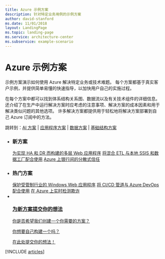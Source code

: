 ```yaml
---
title: Azure 示例方案
description: 针对特定业务用例的示例方案
author: david-stanford
ms.date: 11/01/2018
layout: LandingPage
ms.topic: landing-page
ms.service: architecture-center
ms.subservice: example-scenario
---
```


# <a name="azure-example-scenarios"></a>Azure 示例方案

示例方案演示如何使用 Azure 解决特定业务或技术难题。 每个方案都基于真实客户示例，并提供简单易懂的快速指导，以加快用户自己的实施过程。

在每个方案中都可以找到体系结构关系图、数据流以及有关技术组件的详细信息。 还介绍了在生产中运行解决方案时应考虑的注意事项、解决方案的成本因素和用于解决类似问题的其他选项。 许多解决方案都提供用于轻松地将解决方案部署到自己 Azure 订阅中的方法。

跳转到：[AI 方案](#ai-scenarios) | [应用程序方案](#application-scenarios) | [数据方案](#data-scenarios) | [基础结构方案](#infrastructure-scenarios)

<ul class="panelContent cardsL">
    <li>
        <div class="cardSize">
            <div class="cardPadding">
                <div class="card">
                    <div class="cardText">
                        <h3>新方案</h3>
                        <a class="barLink" href="/azure/architecture/example-scenario/infrastructure/multi-tier-app-disaster-recovery" data-linktype="absolute-path">为实现 HA 和 DR 而构建的多层 Web 应用程序</a>
                        <a class="barLink" href="/azure/architecture/example-scenario/data/hybrid-etl-with-adf" data-linktype="absolute-path">将混合 ETL 与本地 SSIS 和数据工厂配合使用</a>
                        <a class="barLink" href="/azure/architecture/example-scenario/apps/decentralized-trust" data-linktype="absolute-path">Azure 上银行间的分散式信任</a>
                    </div>
                </div>
            </div>
        </div>
    </li>
    <li>
        <div class="cardSize">
            <div class="cardPadding">
                <div class="card">
                    <div class="cardText">
                        <h3>热门方案</h3>
                        <a class="barLink" href="/azure/architecture/example-scenario/infrastructure/regulated-multitier-app" data-linktype="absolute-path">保护受管制行业的 Windows Web 应用程序</a>
                        <a class="barLink" href="/azure/architecture/example-scenario/apps/devops-dotnet-webapp" data-linktype="absolute-path">将 CI/CD 管道与 Azure DevOps 配合使用</a>
                        <a class="barLink" href="/azure/architecture/example-scenario/data/fraud-detection" data-linktype="absolute-path">在 Azure 上实时检测欺诈</a>
                    </div>
                </div>
            </div>
        </div>
    </li>
    <li>
        <div class="cardSize">
            <div class="cardPadding">
                <div class="card">
                    <div class="cardText">
                        <a href="https://forms.office.com/Pages/ResponsePage.aspx?id=v4j5cvGGr0GRqy180BHbRy0ZnoKOXdVBqaBz653YPElUNjlNMEpPMDNSSU1aWEIxMFNFNlY2T0E3NC4u" data-linktype="external">
                            <div class="cardSize cardsF">
                                <div class="cardPadding">
                                    <div class="card">
                                        <div class="cardImageOuter">
                                            <div class="cardImage">
                                                <img src="https://docs.microsoft.com/en-us/media/common/i_feedback.svg" alt="" data-linktype="external">
                                            </div>
                                        </div>
                                        <div class="cardText">
                                            <h3 class="x-hidden-focus">为新方案提交你的想法</h3>
                                            <p>你是否希望我们创建一个你需要的方案？</p>
                                            <p>你想要自己构建一个吗？</p>
                                            <p>在此处提交你的想法！</p>
                                        </div>
                                    </div>
                                </div>
                            </div>
                        </a>
                    </div>
                </div>
            </div>
        </div>
    </li>
</ul>

[!INCLUDE [articles](../../includes/scenario_articles.md)]